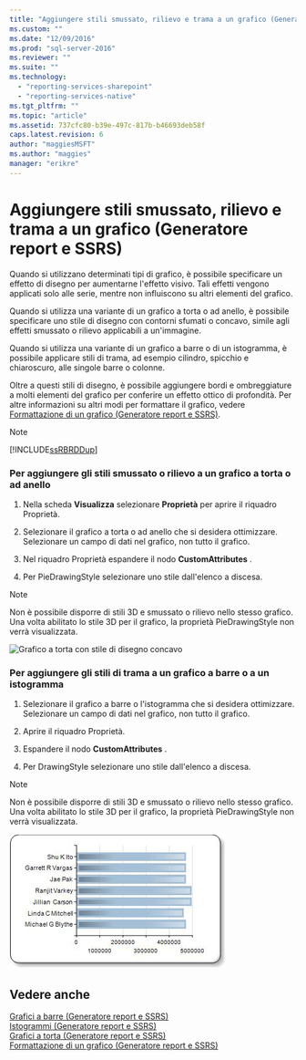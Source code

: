 ```yaml
---
title: "Aggiungere stili smussato, rilievo e trama a un grafico (Generatore report e SSRS) | Microsoft Docs"
ms.custom: ""
ms.date: "12/09/2016"
ms.prod: "sql-server-2016"
ms.reviewer: ""
ms.suite: ""
ms.technology: 
  - "reporting-services-sharepoint"
  - "reporting-services-native"
ms.tgt_pltfrm: ""
ms.topic: "article"
ms.assetid: 737cfc80-b39e-497c-817b-b46693deb58f
caps.latest.revision: 6
author: "maggiesMSFT"
ms.author: "maggies"
manager: "erikre"
---
```

# Aggiungere stili smussato, rilievo e trama a un grafico (Generatore report e SSRS)
  Quando si utilizzano determinati tipi di grafico, è possibile specificare un effetto di disegno per aumentarne l'effetto visivo. Tali effetti vengono applicati solo alle serie, mentre non influiscono su altri elementi del grafico.  
  
 Quando si utilizza una variante di un grafico a torta o ad anello, è possibile specificare uno stile di disegno con contorni sfumati o concavo, simile agli effetti smussato o rilievo applicabili a un'immagine.  
  
 Quando si utilizza una variante di un grafico a barre o di un istogramma, è possibile applicare stili di trama, ad esempio cilindro, spicchio e chiaroscuro, alle singole barre o colonne.  
  
 Oltre a questi stili di disegno, è possibile aggiungere bordi e ombreggiature a molti elementi del grafico per conferire un effetto ottico di profondità. Per altre informazioni su altri modi per formattare il grafico, vedere [Formattazione di un grafico &#40;Generatore report e SSRS&#41;](../../reporting-services/report-design/formatting-a-chart-report-builder-and-ssrs.md).  
  
> [!NOTE]  
>  [!INCLUDE[ssRBRDDup](../../includes/ssrbrddup-md.md)]  
  
### Per aggiungere gli stili smussato o rilievo a un grafico a torta o ad anello  
  
1.  Nella scheda **Visualizza** selezionare **Proprietà** per aprire il riquadro Proprietà.  
  
2.  Selezionare il grafico a torta o ad anello che si desidera ottimizzare. Selezionare un campo di dati nel grafico, non tutto il grafico.  
  
3.  Nel riquadro Proprietà espandere il nodo **CustomAttributes** .  
  
4.  Per PieDrawingStyle selezionare uno stile dall'elenco a discesa.  
  
> [!NOTE]  
>  Non è possibile disporre di stili 3D e smussato o rilievo nello stesso grafico. Una volta abilitato lo stile 3D per il grafico, la proprietà PieDrawingStyle non verrà visualizzata.  
  
 ![Grafico a torta con stile di disegno concavo](../../reporting-services/report-design/media/rs-piedrawingeffects-concave.png "Grafico a torta con stile di disegno concavo")  
  
### Per aggiungere gli stili di trama a un grafico a barre o a un istogramma  
  
1.  Selezionare il grafico a barre o l'istogramma che si desidera ottimizzare. Selezionare un campo di dati nel grafico, non tutto il grafico.  
  
2.  Aprire il riquadro Proprietà.  
  
3.  Espandere il nodo **CustomAttributes** .  
  
4.  Per DrawingStyle selezionare uno stile dall'elenco a discesa.  
  
> [!NOTE]  
>  Non è possibile disporre di stili 3D e smussato o rilievo nello stesso grafico. Una volta abilitato lo stile 3D per il grafico, la proprietà PieDrawingStyle non verrà visualizzata.  
  
 ![Grafico a barre con effetto di disegno LightToDark](../../reporting-services/report-design/media/rs-bardrawingeffects-lighttodark.gif "Grafico a barre con effetto di disegno LightToDark")  
  
## Vedere anche  
 [Grafici a barre &#40;Generatore report e SSRS&#41;](../../reporting-services/report-design/bar-charts-report-builder-and-ssrs.md)   
 [Istogrammi &#40;Generatore report e SSRS&#41;](../../reporting-services/report-design/column-charts-report-builder-and-ssrs.md)   
 [Grafici a torta &#40;Generatore report e SSRS&#41;](../../reporting-services/report-design/pie-charts-report-builder-and-ssrs.md)   
 [Formattazione di un grafico &#40;Generatore report e SSRS&#41;](../../reporting-services/report-design/formatting-a-chart-report-builder-and-ssrs.md)  
  
  